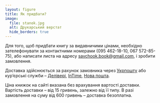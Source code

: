 ```yaml
---
layout: figure
title: Як придбати?
image:
  file: stanok.jpg
  alt: Друкарський верстат
  hide_borders: true
---
```


Для того, щоб придбати книгу за видавничими цінами, необхідно зателефонувати
за контактними номерами (095 462-18-10, 067 572-85-75), або написати листа на адресу <savchook.book@gmail.com>, і зробити замовлення.

Доставка здійснюється за рахунок замовника через [Укрпошту](http://ukrposhta.ua/) або кур’єрські служби – [Делівері](http://www.delivery-auto.com/uk-ua/),
[InTime](http://www.intime.ua/?lang=ukr), [Нова пошта](http://novaposhta.ua/uk).

Ціна книжок на сайті вказана без врахування вартості доставки. Вартість доставки&nbsp;– від 15 гривень,
залежно від її типу. В разі замовлення на суму від 600 гривень – доставка безоплатна.
